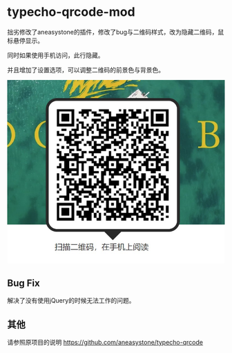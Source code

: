 # typecho-qrcode-mod
拙劣修改了aneasystone的插件，修改了bug与二维码样式，改为隐藏二维码，鼠标悬停显示。

同时如果使用手机访问，此行隐藏。

并且增加了设置选项，可以调整二维码的前景色与背景色。

![Screenshot](https://github.com/signxer/typecho-qrcode/raw/master/Screenshot.jpg)

## Bug Fix
解决了没有使用jQuery的时候无法工作的问题。

## 其他
请参照原项目的说明
https://github.com/aneasystone/typecho-qrcode
